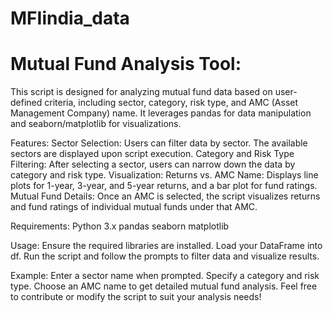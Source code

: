 # MFIindia_data
# Mutual Fund Analysis Tool:

This script is designed for analyzing mutual fund data based on user-defined criteria, including sector, category, risk type, and AMC (Asset Management Company) name. It leverages pandas for data manipulation and seaborn/matplotlib for visualizations.

Features:
Sector Selection: Users can filter data by sector. The available sectors are displayed upon script execution.
Category and Risk Type Filtering: After selecting a sector, users can narrow down the data by category and risk type.
Visualization:
Returns vs. AMC Name: Displays line plots for 1-year, 3-year, and 5-year returns, and a bar plot for fund ratings.
Mutual Fund Details: Once an AMC is selected, the script visualizes returns and fund ratings of individual mutual funds under that AMC.

Requirements:
Python 3.x
pandas
seaborn
matplotlib

Usage:
Ensure the required libraries are installed.
Load your DataFrame into df.
Run the script and follow the prompts to filter data and visualize results.

Example:
Enter a sector name when prompted.
Specify a category and risk type.
Choose an AMC name to get detailed mutual fund analysis.
Feel free to contribute or modify the script to suit your analysis needs!

